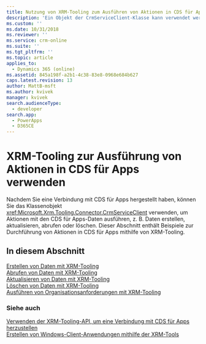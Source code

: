 ```yaml
---
title: Nutzung von XRM-Tooling zum Ausführen von Aktionen in CDS für Apps (Common Data Service für Apps) | Microsoft Docs
description: 'Ein Objekt der CrmServiceClient-Klasse kann verwendet werden, um Vorgänge mit „CDS für Apps”-Daten zu erstellen, abzurufen, zu aktualisieren und zu löschen'
ms.custom: ''
ms.date: 10/31/2018
ms.reviewer: ''
ms.service: crm-online
ms.suite: ''
ms.tgt_pltfrm: ''
ms.topic: article
applies_to:
  - Dynamics 365 (online)
ms.assetid: 845a198f-a2b1-4c38-83e8-0968e684b627
caps.latest.revision: 13
author: MattB-msft
ms.author: kvivek
manager: kvivek
search.audienceType:
  - developer
search.app:
  - PowerApps
  - D365CE
---
```

# <a name="use-xrm-tooling-to-execute-actions-in-cds-for-apps"></a>XRM-Tooling zur Ausführung von Aktionen in CDS für Apps verwenden

Nachdem Sie eine Verbindung mit CDS für Apps hergestellt haben, können Sie das Klassenobjekt <xref:Microsoft.Xrm.Tooling.Connector.CrmServiceClient> verwenden, um Aktionen mit den CDS für Apps-Daten ausführen, z. B. Daten erstellen, aktualisieren, abrufen oder löschen. Dieser Abschnitt enthält Beispiele zur Durchführung von Aktionen in CDS für Apps mithilfe von XRM-Tooling.  
  
## <a name="in-this-section"></a>In diesem Abschnitt

[Erstellen von Daten mit XRM-Tooling](use-xrm-tooling-create-data.md)<br />
[Abrufen von Daten mit XRM-Tooling](use-xrm-tooling-retrieve-data.md)<br />
[Aktualisieren von Daten mit XRM-Tooling](use-xrm-tooling-update-data.md)<br />
[Löschen von Daten mit XRM-Tooling](use-xrm-tooling-delete-data.md)<br />
[Ausführen von Organisationsanforderungen mit XRM-Tooling](use-messages-executecrmorganizationrequest-method.md)
  
### <a name="see-also"></a>Siehe auch

[Verwenden der XRM-Tooling-API, um eine Verbindung mit CDS für Apps herzustellen](use-crmserviceclient-constructors-connect.md)<br />
[Erstellen von Windows-Client-Anwendungen mithilfe der XRM-Tools](build-windows-client-applications-xrm-tools.md)
